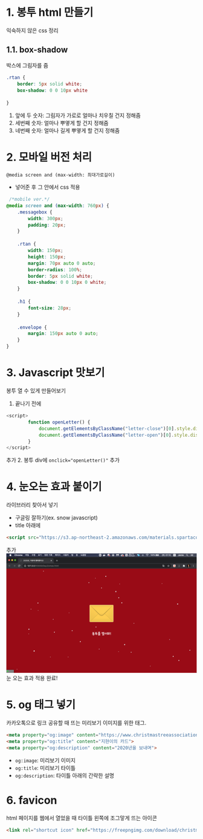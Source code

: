 # 1. 봉투 html 만들기
익숙하지 않은 css 정리
## 1.1. box-shadow
박스에 그림자를 줌
```css
.rtan {
    border: 5px solid white;
    box-shadow: 0 0 10px white

}
```

1. 앞에 두 숫자: 그림자가 가로로 얼마나 치우칠 건지 정해줌
2. 세번째 숫자: 얼마나 뿌옇게 할 건지 정해줌
3. 네번째 숫자: 얼마나 길게 뿌옇게 할 건지 정해줌

# 2. 모바일 버전 처리
```@media screen and (max-width: 최대가로길이)```
- 넣어준 후 그 안에서 css 적용
```css
 /*mobile ver.*/ 
@media screen and (max-width: 760px) {
    .messagebox {
        width: 300px;
        padding: 20px;
    }

    .rtan {
        width: 150px;
        height: 150px;
        margin: 70px auto 0 auto;
        border-radius: 100%;
        border: 5px solid white;
        box-shadow: 0 0 10px 0 white;
    }

    .h1 {
        font-size: 28px;
    }

    .envelope {
        margin: 150px auto 0 auto;
    }
}
```

# 3. Javascript 맛보기
봉투 열 수 있게 만들어보기
1. <head> 끝나기 전에
```javascript
<script>
        function openLetter() {
            document.getElementsByClassName("letter-close")[0].style.display = 'none'
            document.getElementsByClassName("letter-open")[0].style.display = 'block'
        }
</script>
```
추가
2. 봉투 div에 `onclick="openLetter()"` 추가

# 4. 눈오는 효과 붙이기
라이브러리 찾아서 넣기
- 구글링 잘하기(ex. snow javascript)
- title 아래에
```html
<script src="https://s3.ap-northeast-2.amazonaws.com/materials.spartacodingclub.kr/xmas/snow.js"></script>
```
추가<br/>
![screenshot](img/snowing.png)<br/>
눈 오는 효과 적용 완료!

# 5. og 태그 넣기
카카오톡으로 링크 공유할 때 뜨는 미리보기 이미지를 위한 태그.
```html
<meta property="og:image" content="https://www.christmastreeassociation.org/wp-content/uploads/2016/06/multiple-christmas-trees-in-one-household-800x400.jpg">
<meta property="og:title" content="지현이의 카드">
<meta property="og:description" content="2020년을 보내며">
```
- `og:image`: 미리보기 이미지
- `og:title`: 미리보기 타이틀
- `og:description`: 타이틀 아래의 간략한 설명

# 6. favicon
html 페이지를 웹에서 열었을 때 타이틀 왼쪽에 조그맣게 뜨는 아이콘
```html
<link rel="shortcut icon" href="https://freepngimg.com/download/christmas/26196-6-christmas-stocking.png">
```